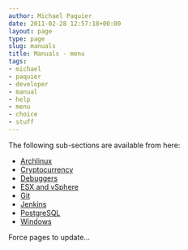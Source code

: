 ```yaml
---
author: Michael Paquier
date: 2011-02-28 12:57:18+00:00
layout: page
type: page
slug: manuals
title: Manuals - menu
tags:
- michael
- paquier
- developer
- manual
- help
- menu
- choice
- stuff
---
```

The following sub-sections are available from here:

  * [Archlinux](/manuals/archlinux/)
  * [Cryptocurrency](/manuals/cryptocurrency/)
  * [Debuggers](/manuals/debug-manual/)
  * [ESX and vSphere](/manuals/esx-and-vsphere/)
  * [Git](/manuals/git-manual/)
  * [Jenkins](/manuals/jenkins/)
  * [PostgreSQL](/manuals/postgresql/)
  * [Windows](/manuals/windows/)

Force pages to update...
